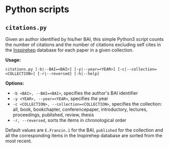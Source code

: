 # Python scripts

## `citations.py`

Given an author identified by his/her BAI, this simple Python3 script counts the number of citations and the number of citations excluding self cites in the [Inspirehep](http://inspirehep.net/) database for each paper in a given collection.

**Usage:**

`citations.py [-b|--BAI=<BAI>] [-y|--year=<YEAR>] [-c|--collection=<COLLECTION>] [-r|--reversed] [-h|--help]`

**Options:**
* `-b <BAI>, --BAI=<BAI>`, specifies the author's BAI identifier
* `-y <YEAR>, --year=<YEAR>`, specifies the year
* `-c <COLLECTION>, --collection=<COLLECTION>`, specifies the collection: all, book, bookchapter, conferencepaper, introductory, lectures, proceedings, published, review, thesis
* `-r, --reversed`, sorts the items in chronological order

Default values are `E.Franzin.1` for the BAI, `published` for the collection and all the corresponding items in the Inspirehep database are sorted from the most recent.

